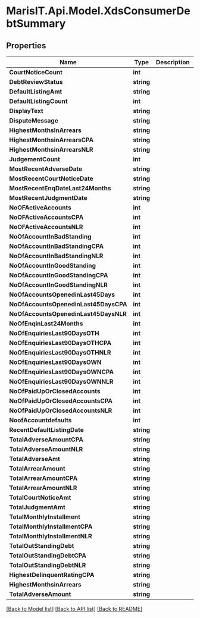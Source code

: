 
# MarisIT.Api.Model.XdsConsumerDebtSummary

## Properties

Name | Type | Description | Notes
------------ | ------------- | ------------- | -------------
**CourtNoticeCount** | **int** |  | [optional] 
**DebtReviewStatus** | **string** |  | [optional] 
**DefaultListingAmt** | **string** |  | [optional] 
**DefaultListingCount** | **int** |  | [optional] 
**DisplayText** | **string** |  | [optional] 
**DisputeMessage** | **string** |  | [optional] 
**HighestMonthsInArrears** | **string** |  | [optional] 
**HighestMonthsinArrearsCPA** | **string** |  | [optional] 
**HighestMonthsinArrearsNLR** | **string** |  | [optional] 
**JudgementCount** | **int** |  | [optional] 
**MostRecentAdverseDate** | **string** |  | [optional] 
**MostRecentCourtNoticeDate** | **string** |  | [optional] 
**MostRecentEnqDateLast24Months** | **string** |  | [optional] 
**MostRecentJudgmentDate** | **string** |  | [optional] 
**NoOFActiveAccounts** | **int** |  | [optional] 
**NoOFActiveAccountsCPA** | **int** |  | [optional] 
**NoOFActiveAccountsNLR** | **int** |  | [optional] 
**NoOfAccountInBadStanding** | **int** |  | [optional] 
**NoOfAccountInBadStandingCPA** | **int** |  | [optional] 
**NoOfAccountInBadStandingNLR** | **int** |  | [optional] 
**NoOfAccountInGoodStanding** | **int** |  | [optional] 
**NoOfAccountInGoodStandingCPA** | **int** |  | [optional] 
**NoOfAccountInGoodStandingNLR** | **int** |  | [optional] 
**NoOfAccountsOpenedinLast45Days** | **int** |  | [optional] 
**NoOfAccountsOpenedinLast45DaysCPA** | **int** |  | [optional] 
**NoOfAccountsOpenedinLast45DaysNLR** | **int** |  | [optional] 
**NoOfEnqinLast24Months** | **int** |  | [optional] 
**NoOfEnquiriesLast90DaysOTH** | **int** |  | [optional] 
**NoOfEnquiriesLast90DaysOTHCPA** | **int** |  | [optional] 
**NoOfEnquiriesLast90DaysOTHNLR** | **int** |  | [optional] 
**NoOfEnquiriesLast90DaysOWN** | **int** |  | [optional] 
**NoOfEnquiriesLast90DaysOWNCPA** | **int** |  | [optional] 
**NoOfEnquiriesLast90DaysOWNNLR** | **int** |  | [optional] 
**NoOfPaidUpOrClosedAccounts** | **int** |  | [optional] 
**NoOfPaidUpOrClosedAccountsCPA** | **int** |  | [optional] 
**NoOfPaidUpOrClosedAccountsNLR** | **int** |  | [optional] 
**NoofAccountdefaults** | **int** |  | [optional] 
**RecentDefaultListingDate** | **string** |  | [optional] 
**TotalAdverseAmountCPA** | **string** |  | [optional] 
**TotalAdverseAmountNLR** | **string** |  | [optional] 
**TotalAdverseAmt** | **string** |  | [optional] 
**TotalArrearAmount** | **string** |  | [optional] 
**TotalArrearAmountCPA** | **string** |  | [optional] 
**TotalArrearAmountNLR** | **string** |  | [optional] 
**TotalCourtNoticeAmt** | **string** |  | [optional] 
**TotalJudgmentAmt** | **string** |  | [optional] 
**TotalMonthlyInstallment** | **string** |  | [optional] 
**TotalMonthlyInstallmentCPA** | **string** |  | [optional] 
**TotalMonthlyInstallmentNLR** | **string** |  | [optional] 
**TotalOutStandingDebt** | **string** |  | [optional] 
**TotalOutStandingDebtCPA** | **string** |  | [optional] 
**TotalOutStandingDebtNLR** | **string** |  | [optional] 
**HighestDelinquentRatingCPA** | **string** |  | [optional] 
**HighestMonthsinArrears** | **string** |  | [optional] 
**TotalAdverseAmount** | **string** |  | [optional] 

[[Back to Model list]](../README.md#documentation-for-models)
[[Back to API list]](../README.md#documentation-for-api-endpoints)
[[Back to README]](../README.md)

